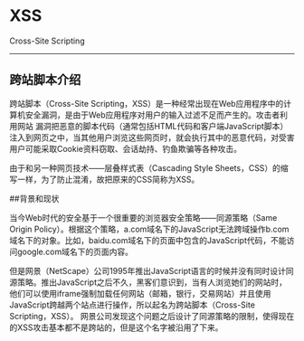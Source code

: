 # XSS

Cross-Site Scripting

---

## 跨站脚本介绍

跨站脚本（Cross-Site Scripting，XSS）是一种经常出现在Web应用程序中的计算机安全漏洞，是由于Web应用程序对用户的输入过滤不足而产生的。攻击者利用网站
漏洞把恶意的脚本代码（通常包括HTML代码和客户端JavaScript脚本）注入到网页之中，当其他用户浏览这些网页时，就会执行其中的恶意代码，对受害用户可能采取Cookie资料窃取、会话劫持、钓鱼欺骗等各种攻击。

由于和另一种网页技术——层叠样式表（Cascading Style Sheets，CSS）的缩写一样，为了防止混淆，故把原来的CSS简称为XSS。

##背景和现状

当今Web时代的安全基于一个很重要的浏览器安全策略——同源策略（Same Origin Policy）。根据这个策略，a.com域名下的JavaScript无法跨域操作b.com域名下的对象。比如，baidu.com域名下的页面中包含的JavaScript代码，不能访问google.com域名下的页面内容。

但是网景（NetScape）公司1995年推出JavaScript语言的时候并没有同时设计同源策略。推出JavaScript之后不久，黑客们意识到，当有人浏览她们的网站时，他们可以使用iframe强制加载任何网站（邮箱，银行，交易网站）并且使用JavaScript跨越两个站点进行操作，所以起名为跨站脚本（Cross-Site Scripting，XSS）。
网景公司发现这个问题之后设计了同源策略的限制，使得现在的XSS攻击基本都不是跨站的，但是这个名字被沿用了下来。

